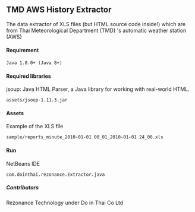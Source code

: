 ## TMD AWS History Extractor
The data extractor of XLS files (but HTML source code inside!) which are from Thai Meteorological Department (TMD) 's automatic weather station (AWS)

#### Requirement
```
Java 1.8.0+ (Java 8+)
```

#### Required libraries
jsoup: Java HTML Parser, a Java library for working with real-world HTML.
```
assets/jsoup-1.11.3.jar
```

#### Assets
Example of the XLS file
```
sample/reports_minute_2010-01-01 00_01_2010-01-01 24_00.xls
```

#### Run
NetBeans IDE
```
com.dointhai.rezonance.Extractor.java
```

##### Contributors
Rezonance Technology under Do in Thai Co Ltd
